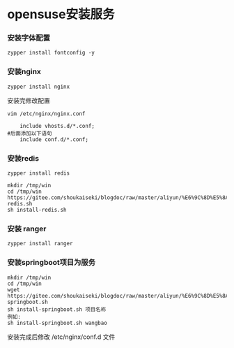 # opensuse安装服务

### 安装字体配置
```shell
zypper install fontconfig -y
```

### 安装nginx
```shell
zypper install nginx
```
安装完修改配置
```shell
vim /etc/nginx/nginx.conf
```
```nginx
    include vhosts.d/*.conf;
#后面添加以下语句
    include conf.d/*.conf;
```
### 安装redis
```
zypper install redis

mkdir /tmp/win
cd /tmp/win
https://gitee.com/shoukaiseki/blogdoc/raw/master/aliyun/%E6%9C%8D%E5%8A%A1%E9%83%A8%E7%BD%B2/opensuse/install-redis.sh
sh install-redis.sh
```
### 安装 ranger
```
zypper install ranger
```
### 安装springboot项目为服务
```shell
mkdir /tmp/win
cd /tmp/win
wget https://gitee.com/shoukaiseki/blogdoc/raw/master/aliyun/%E6%9C%8D%E5%8A%A1%E9%83%A8%E7%BD%B2/opensuse/install-springboot.sh
sh install-springboot.sh 项目名称
例如:
sh install-springboot.sh wangbao
```
安装完成后修改 /etc/nginx/conf.d 文件


